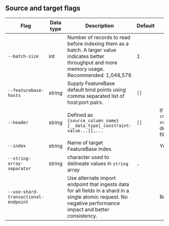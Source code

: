 ## Source and target flags

| Flag | Data type | Description | Default | Required |
|---|---|---|---|---|
| `--batch-size` | int | Number of records to read before indexing them as a batch. A larger value indicates better throughput and more memory usage. Recommended: 1,048,576 | 1 |  |
| `--featurebase-hosts` | string | Supply FeatureBase default bind points using comma separated list of host:port pairs. | `[]` |  |
| `--header` | string | Defined as  `{source_column_name}[__data_type[_constraint-value...]],...` | `[]` | If `data_type`, `constraint-value` not defined in data file. |
| `--index` | string | Name of target FeatureBase index. |   | Yes |
| `--string-array-separator` | string | character used to delineate values in `string` array | `,` |  |
| `--use-shard-transactional-endpoint` |  | Use alternate import endpoint that ingests data for all fields in a shard in a single atomic request. No negative performance impact and better consistency. |  | Recommended. |
